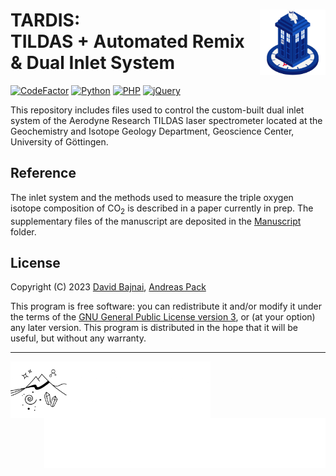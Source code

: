 <!-- This is the README file for GitHub -->
# TARDIS: <img src="Images/TARDIS_logo.png" align="right" width="105"/> <br/> TILDAS + Automated Remix & Dual Inlet System

<!-- [![DOI](https://zenodo.org/badge/DOI/10.5281/zenodo.3784963.svg)](https://doi.org/10.5281/zenodo.3784963) -->
[![CodeFactor](https://www.codefactor.io/repository/github/davidbajnai/tardis/badge?s=e60c8acc0095fc83f8522a69115b1e3ed10c7320)](https://www.codefactor.io/repository/github/davidbajnai/tardis)
[![Python](https://img.shields.io/badge/Python-3.7-%233572A5)](https://www.python.org)
[![PHP](https://img.shields.io/badge/PHP-8.2-%234f5b93)](https://www.php.net/releases/8.2/en.php)
[![jQuery](https://img.shields.io/badge/jQuery-3.6.3-%23f1e05a)](https://jquery.com)

This repository includes files used to control the custom-built dual inlet system of the Aerodyne Research TILDAS laser spectrometer located at the Geochemistry and Isotope Geology Department, Geoscience Center, University of Göttingen.

## Reference
The inlet system and the methods used to measure the triple oxygen isotope composition of CO<sub>2</sub> is described in a paper currently in prep. The supplementary files of the manuscript are deposited in the [Manuscript](Manuscript) folder.

## License

Copyright (C) 2023 <a href="https://davidbajnai.eu">David Bajnai</a>, <a href="https://www.uni-goettingen.de/en/78572.html">Andreas Pack</a>

This program is free software: you can redistribute it and/or modify
it under the terms of the [GNU General Public License version 3](LICENSE), or
(at your option) any later version. This program is distributed in the hope that it will be useful,
but without any warranty.

<hr>
<a href="https://www.uni-goettingen.de/de/125309.html">
    <img src="Images/GZG_logo_text_white.png" align="left" height="90"/>
</a>
<a href="https://www.uni-goettingen.de/de/125309.html">
    <img src="Images/GOE_logo_white.png" align="right" height="80"/>
</a>